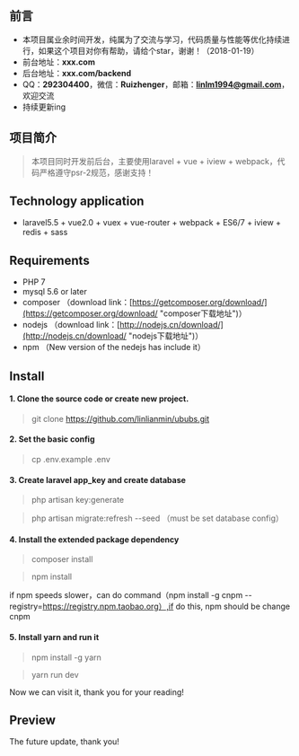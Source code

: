 ## 前言 ##
- 本项目属业余时间开发，纯属为了交流与学习，代码质量与性能等优化持续进行，如果这个项目对你有帮助，请给个star，谢谢！（2018-01-19）
- 前台地址：**xxx.com**
- 后台地址：**xxx.com/backend**
- QQ：**292304400**，微信：**Ruizhenger**，邮箱：**linlm1994@gmail.com**，欢迎交流
- 持续更新ing

## 项目简介 ##
> 本项目同时开发前后台，主要使用laravel + vue + iview + webpack，代码严格遵守psr-2规范，感谢支持！


## Technology application ##
- laravel5.5 + vue2.0 + vuex + vue-router + webpack + ES6/7 + iview + redis + sass

## Requirements ##
- PHP 7
- mysql 5.6 or later
- composer （download link：[https://getcomposer.org/download/](https://getcomposer.org/download/ "composer下载地址")）
- nodejs （download link：[http://nodejs.cn/download/](http://nodejs.cn/download/ "nodejs下载地址")）
- npm （New version of the nedejs has include it）

## Install ##
#### 1. Clone the source code or create new project. ####
> git clone https://github.com/linlianmin/ububs.git

#### 2. Set the basic config ####
> cp .env.example .env

#### 3. Create laravel app_key and create database  ####
> php artisan key:generate

> php artisan migrate:refresh --seed （must be set database config）
#### 4. Install the extended package dependency ####
> composer install

> npm install

if npm speeds slower，can do command（npm install -g cnpm --registry=https://registry.npm.taobao.org）,if do this, npm should be change cnpm

#### 5. Install yarn and run it ####
> npm install -g yarn

> yarn run dev

Now we can visit it, thank you for your reading!

## Preview ##
The future update, thank you!